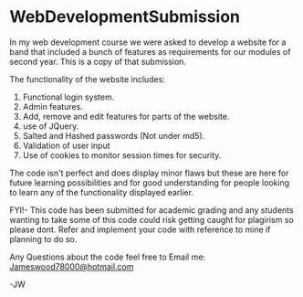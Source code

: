 # WebDevelopmentSubmission
In my web development course we were asked to develop a website for a band that included a bunch of features as requirements for our modules of second year. This is a copy of that submission.

The functionality of the website includes:
1. Functional login system.
2. Admin features.
3. Add, remove and edit features for parts of the website.
4. use of JQuery.
5. Salted and Hashed passwords (Not under md5).
6. Validation of user input 
7. Use of cookies to monitor session times for security.

The code isn't perfect and does display minor flaws but these are here for future learning possibilities and for good understanding for people looking to learn any of the functionality displayed earlier.

FYI!- This code has been submitted for academic grading and any students wanting to take some of this code could risk getting caught for plagirism so please dont. Refer and implement your code with reference to mine if planning to do so.

Any Questions about the code feel free to Email me: Jameswood78000@hotmail.com

-JW
